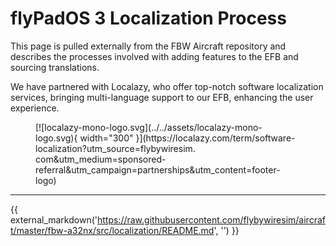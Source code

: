# flyPadOS 3 Localization Process

This page is pulled externally from the FBW Aircraft repository and describes the processes involved with adding 
features to the EFB and sourcing translations.

We have partnered with Localazy, who offer top-notch software localization services, bringing multi-language support to 
our EFB, enhancing the user experience.

<figure markdown>
  [![localazy-mono-logo.svg](../../assets/localazy-mono-logo.svg){ width="300" }](https://localazy.com/term/software-localization?utm_source=flybywiresim.
com&utm_medium=sponsored-referral&utm_campaign=partnerships&utm_content=footer-logo)
</figure>

---

{{ external_markdown('https://raw.githubusercontent.com/flybywiresim/aircraft/master/fbw-a32nx/src/localization/README.md', '') }}